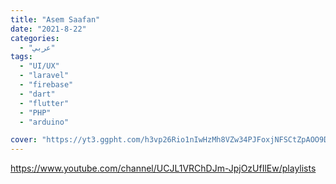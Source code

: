 ```yaml
---
title: "Asem Saafan"
date: "2021-8-22"
categories:
  - "عربي"
tags:
  - "UI/UX"
  - "laravel"
  - "firebase"
  - "dart"
  - "flutter"
  - "PHP"
  - "arduino"

cover: "https://yt3.ggpht.com/h3vp26Rio1nIwHzMh8VZw34PJFoxjNFSCtZpAOO9DhzjDcpBbGjyDBxgTyyAyyiqVO2FeGFy=s176-c-k-c0x00ffffff-no-rj"
---
```


https://www.youtube.com/channel/UCJL1VRChDJm-JpjOzUfIlEw/playlists
